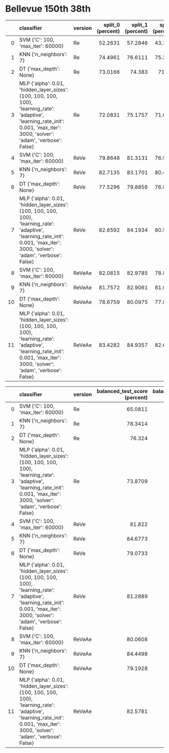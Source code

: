 # Bellevue 150th 38th

|     | classifier                                                                                                                                                                      | version | split_0 (percent) | split_1 (percent) | split_2 (percent) | split_3 (percent) | split_4 (percent) | mean (percent) | std (percent) |
| --: | :------------------------------------------------------------------------------------------------------------------------------------------------------------------------------ | :------ | ----------------: | ----------------: | ----------------: | ----------------: | ----------------: | -------------: | ------------: |
|   0 | SVM {'C': 100, 'max_iter': 60000}                                                                                                                                               | Re      |           52.2631 |           57.2846 |           43.1391 |           52.8606 |           48.9817 |        50.9058 |       4.69844 |
|   1 | KNN {'n_neighbors': 7}                                                                                                                                                          | Re      |           74.4961 |           76.6111 |           75.3314 |           77.0729 |           78.9161 |        76.4855 |       1.52042 |
|   2 | DT {'max_depth': None}                                                                                                                                                          | Re      |           73.0166 |            74.383 |            71.965 |           75.0463 |           77.4672 |        74.3756 |       1.87967 |
|   3 | MLP {'alpha': 0.01, 'hidden_layer_sizes': (100, 100, 100, 100), 'learning_rate': 'adaptive', 'learning_rate_init': 0.001, 'max_iter': 3000, 'solver': 'adam', 'verbose': False} | Re      |           72.0831 |           75.1757 |           71.0428 |           75.1392 |           77.6493 |         74.218 |       2.37399 |
|   4 | SVM {'C': 100, 'max_iter': 60000}                                                                                                                                               | ReVe    |           79.8648 |           81.3131 |           76.9005 |           78.3299 |            79.696 |        79.2209 |       1.49638 |
|   5 | KNN {'n_neighbors': 7}                                                                                                                                                          | ReVe    |           82.7135 |           83.1701 |           80.4553 |           84.0816 |           83.6334 |        82.8108 |       1.26322 |
|   6 | DT {'max_depth': None}                                                                                                                                                          | ReVe    |           77.5296 |           79.8856 |           76.8681 |           79.4379 |           79.5913 |        78.6625 |       1.22175 |
|   7 | MLP {'alpha': 0.01, 'hidden_layer_sizes': (100, 100, 100, 100), 'learning_rate': 'adaptive', 'learning_rate_init': 0.001, 'max_iter': 3000, 'solver': 'adam', 'verbose': False} | ReVe    |           82.6592 |           84.1934 |           80.5554 |           80.6264 |            82.528 |        82.1125 |       1.37366 |
|   8 | SVM {'C': 100, 'max_iter': 60000}                                                                                                                                               | ReVeAe  |           82.0815 |           82.9785 |           78.8692 |            80.039 |           81.9116 |         81.176 |       1.49827 |
|   9 | KNN {'n_neighbors': 7}                                                                                                                                                          | ReVeAe  |           81.7572 |           82.9061 |           81.0492 |           83.9625 |           83.7712 |        82.6893 |       1.13112 |
|  10 | DT {'max_depth': None}                                                                                                                                                          | ReVeAe  |           78.6759 |           80.0975 |           77.8015 |           79.0196 |           80.2429 |        79.1675 |      0.911132 |
|  11 | MLP {'alpha': 0.01, 'hidden_layer_sizes': (100, 100, 100, 100), 'learning_rate': 'adaptive', 'learning_rate_init': 0.001, 'max_iter': 3000, 'solver': 'adam', 'verbose': False} | ReVeAe  |           83.4282 |           84.9357 |           82.6893 |           82.4404 |           83.8465 |         83.468 |      0.890097 |

|     | classifier                                                                                                                                                                      | version | balanced_test_score (percent) | balanced_pooled_test_score (percent) | time (s) |
| --: | :------------------------------------------------------------------------------------------------------------------------------------------------------------------------------ | :------ | ----------------------------: | -----------------------------------: | -------: |
|   0 | SVM {'C': 100, 'max_iter': 60000}                                                                                                                                               | Re      |                       65.0811 |                              83.4001 |  164.184 |
|   1 | KNN {'n_neighbors': 7}                                                                                                                                                          | Re      |                       78.3414 |                              92.1576 | 0.114086 |
|   2 | DT {'max_depth': None}                                                                                                                                                          | Re      |                        76.324 |                              90.8692 | 0.230455 |
|   3 | MLP {'alpha': 0.01, 'hidden_layer_sizes': (100, 100, 100, 100), 'learning_rate': 'adaptive', 'learning_rate_init': 0.001, 'max_iter': 3000, 'solver': 'adam', 'verbose': False} | Re      |                       73.8709 |                              92.9355 |  419.157 |
|   4 | SVM {'C': 100, 'max_iter': 60000}                                                                                                                                               | ReVe    |                        81.822 |                              96.8426 |  88.4746 |
|   5 | KNN {'n_neighbors': 7}                                                                                                                                                          | ReVe    |                       84.6773 |                              96.5585 | 0.277908 |
|   6 | DT {'max_depth': None}                                                                                                                                                          | ReVe    |                       79.0733 |                              93.2447 | 0.902759 |
|   7 | MLP {'alpha': 0.01, 'hidden_layer_sizes': (100, 100, 100, 100), 'learning_rate': 'adaptive', 'learning_rate_init': 0.001, 'max_iter': 3000, 'solver': 'adam', 'verbose': False} | ReVe    |                       81.2889 |                               97.623 |  390.541 |
|   8 | SVM {'C': 100, 'max_iter': 60000}                                                                                                                                               | ReVeAe  |                       80.0608 |                              97.3465 |  92.5821 |
|   9 | KNN {'n_neighbors': 7}                                                                                                                                                          | ReVeAe  |                       84.4498 |                              96.6549 | 0.378126 |
|  10 | DT {'max_depth': None}                                                                                                                                                          | ReVeAe  |                       79.1928 |                              93.2305 |  1.03334 |
|  11 | MLP {'alpha': 0.01, 'hidden_layer_sizes': (100, 100, 100, 100), 'learning_rate': 'adaptive', 'learning_rate_init': 0.001, 'max_iter': 3000, 'solver': 'adam', 'verbose': False} | ReVeAe  |                       82.5781 |                              97.8189 |  365.239 |
